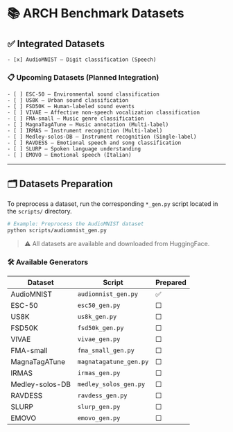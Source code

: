 # 📚 ARCH Benchmark Datasets

## ✅ Integrated Datasets

	- [x] AudioMNIST — Digit classification (Speech)

### 📋 Upcoming Datasets (Planned Integration)

    - [ ] ESC-50 — Environmental sound classification
    - [ ] US8K — Urban sound classification
    - [ ] FSD50K — Human-labeled sound events
    - [ ] VIVAE — Affective non-speech vocalization classification
    - [ ] FMA-small — Music genre classification
    - [ ] MagnaTagATune — Music annotation (Multi-label)
    - [ ] IRMAS — Instrument recognition (Multi-label)
    - [ ] Medley-solos-DB — Instrument recognition (Single-label)
    - [ ] RAVDESS — Emotional speech and song classification
    - [ ] SLURP — Spoken language understanding
    - [ ] EMOVO — Emotional speech (Italian)

---


## 🗂️ Datasets Preparation

To preprocess a dataset, run the corresponding `*_gen.py` script located in the `scripts/` directory.

```bash
# Example: Preprocess the AudioMNIST dataset
python scripts/audiomnist_gen.py
```

> ⚠️ All datasets are available and downloaded from HuggingFace.

### 🛠️ Available Generators

| Dataset          | Script                   | Prepared |
|------------------|--------------------------|----------|
| AudioMNIST       | `audiomnist_gen.py`      | ✅       |
| ESC-50           | `esc50_gen.py`           | ☐        |
| US8K             | `us8k_gen.py`            | ☐        |
| FSD50K           | `fsd50k_gen.py`          | ☐        |
| VIVAE            | `vivae_gen.py`           | ☐        |
| FMA-small        | `fma_small_gen.py`       | ☐        |
| MagnaTagATune    | `magnatagatune_gen.py`   | ☐        |
| IRMAS            | `irmas_gen.py`           | ☐        |
| Medley-solos-DB  | `medley_solos_gen.py`    | ☐        |
| RAVDESS          | `ravdess_gen.py`         | ☐        |
| SLURP            | `slurp_gen.py`           | ☐        |
| EMOVO            | `emovo_gen.py`           | ☐        |

